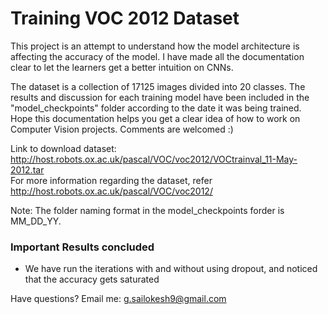 # Training VOC 2012 Dataset

This project is an attempt to understand how the model architecture is affecting the accuracy of the model. I have made all the documentation clear to let the learners get a better intuition on CNNs.

The dataset is a collection of 17125 images divided into 20 classes. 
The results and discussion for each training model have been included in the "model_checkpoints" folder according to the date it was being trained. Hope this documentation helps you get a clear idea of how to work on Computer Vision projects. Comments are welcomed :)

Link to download dataset: http://host.robots.ox.ac.uk/pascal/VOC/voc2012/VOCtrainval_11-May-2012.tar <br>
For more information regarding the dataset, refer http://host.robots.ox.ac.uk/pascal/VOC/voc2012/ <br>

Note: The folder naming format in the model_checkpoints forder is MM_DD_YY.

### Important Results concluded
- We have run the iterations with and without using dropout, and noticed that the accuracy gets saturated  

Have questions? Email me: g.sailokesh9@gmail.com